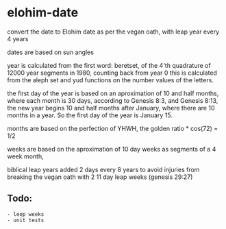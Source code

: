 # elohim-date
convert the date to Elohim date as per the vegan oath, with leap year every 4 years

dates are based on sun angles

year is calculated from the first word: beretset, of the 4'th quadrature of 12000 year segments in 1980, counting back from year 0
this is calculated from the aleph set and yud functions on the number values of the letters.

the first day of the year is based on an aproximation of 10 and half months, where each month is 30 days, according to Genesis 8:3, and Genesis 8:13, the new year begins 10 and half months after January, where there are 10 months in a year.  So the first day of the year is January 15.

months are based on the perfection of YHWH, the golden ratio * cos(72) = 1/2

weeks are based on the aproximation of 10 day weeks as segments of a 4 week month,

biblical leap years added 2 days every 8 years to avoid injuries from breaking the vegan oath with 2 11 day leap weeks (genesis 29:27)


## Todo: 
    - leep weeks
    - unit tests
